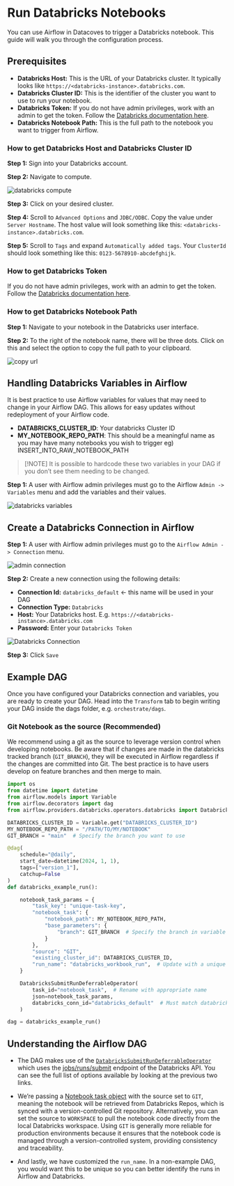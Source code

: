 # Run Databricks Notebooks 

You can use Airflow in Datacoves to trigger a Databricks notebook. This guide will walk you through the configuration process. 

## Prerequisites 

- **Databricks Host:** This is the URL of your Databricks cluster. It typically looks like `https://<databricks-instance>.databricks.com`.
- **Databricks Cluster ID:** This is the identifier of the cluster you want to use to run your notebook.
- **Databricks Token:** If you do not have admin privileges, work with an admin to get the token. Follow the [Databricks documentation here](https://docs.databricks.com/en/dev-tools/auth/pat.html).
- **Databricks Notebook Path:** This is the full path to the notebook you want to trigger from Airflow.

### How to get Databricks Host and Databricks Cluster ID

**Step 1:** Sign into your Databricks account.

**Step 2:** Navigate to compute.

![databricks compute](assets/databricks_compute.png)

**Step 3:** Click on your desired cluster.

**Step 4:** Scroll to `Advanced Options` and `JDBC/ODBC`. Copy the value under `Server Hostname`. The host value will look something like this: `<databricks-instance>.databricks.com`.

**Step 5:** Scroll to `Tags` and expand `Automatically added tags`. Your `ClusterId` should look something like this: `0123-5678910-abcdefghijk`.

### How to get Databricks Token

If you do not have admin privileges, work with an admin to get the token. Follow the [Databricks documentation here](https://docs.databricks.com/en/dev-tools/auth/pat.html).

### How to get Databricks Notebook Path

**Step 1:** Navigate to your notebook in the Databricks user interface.

**Step 2:** To the right of the notebook name, there will be three dots. Click on this and select the option to copy the full path to your clipboard.

![copy url](assets/databricks_copyurl.png)

## Handling Databricks Variables in Airflow

It is best practice to use Airflow variables for values that may need to change in your Airflow DAG. This allows for easy updates without redeployment of your Airflow code.

- **DATABRICKS_CLUSTER_ID**: Your databricks Cluster ID
- **MY_NOTEBOOK_REPO_PATH**: This should be a meaningful name as you may have many notebooks you wish to trigger eg) INSERT_INTO_RAW_NOTEBOOK_PATH

> [!NOTE] It is possible to hardcode these two variables in your DAG if you don’t see them needing to be changed.

**Step 1:** A user with Airflow admin privileges must go to the Airflow `Admin -> Variables` menu and add the variables and their values.

![databricks variables](assets/airflow_databricks_variables.png)

## Create a Databricks Connection in Airflow

**Step 1:** A user with Airflow admin privileges must go to the `Airflow Admin -> Connection` menu.

![admin connection](assets/admin-connections.png)

**Step 2:** Create a new connection using the following details:

- **Connection Id:** `databricks_default` <- this name will be used in your DAG
- **Connection Type:** `Databricks`
- **Host:** Your Databricks host. E.g. `https://<databricks-instance>.databricks.com`
- **Password:** Enter your `Databricks Token`

![Databricks Connection](assets/airflow_databricks_connection.png)

**Step 3:** Click `Save`

## Example DAG 

Once you have configured your Databricks connection and variables, you are ready to create your DAG. Head into the `Transform` tab to begin writing your DAG inside the dags folder, e.g. `orchestrate/dags`.

### Git Notebook as the source (Recommended)

We recommend using a git as the source to leverage version control when developing notebooks. Be aware that if changes are made in the databricks tracked branch (`GIT_BRANCH`), they will be executed in Airflow regardless if the changes are committed into Git. The best practice is to have users develop on feature branches and then merge to main.

```python
import os
from datetime import datetime
from airflow.models import Variable
from airflow.decorators import dag
from airflow.providers.databricks.operators.databricks import DatabricksSubmitRunDeferrableOperator

DATABRICKS_CLUSTER_ID = Variable.get("DATABRICKS_CLUSTER_ID")
MY_NOTEBOOK_REPO_PATH = "/PATH/TO/MY/NOTEBOOK"
GIT_BRANCH = "main"  # Specify the branch you want to use

@dag(
    schedule="@daily",
    start_date=datetime(2024, 1, 1),
    tags=["version_1"],
    catchup=False
)
def databricks_example_run():

    notebook_task_params = {
        "task_key": "unique-task-key",
        "notebook_task": {
            "notebook_path": MY_NOTEBOOK_REPO_PATH,
            "base_parameters": {
                "branch": GIT_BRANCH  # Specify the branch in variable
            }
        },
        "source": "GIT",
        "existing_cluster_id": DATABRICKS_CLUSTER_ID,
        "run_name": "databricks_workbook_run",  # Update with a unique name
    }

    DatabricksSubmitRunDeferrableOperator(
        task_id="notebook_task",  # Rename with appropriate name
        json=notebook_task_params,
        databricks_conn_id="databricks_default"  # Must match databricks connection id set above
    )

dag = databricks_example_run()
```
## Understanding the Airflow DAG 

- The DAG makes use of the [`DatabricksSubmitRunDeferrableOperator`](https://airflow.apache.org/docs/apache-airflow-providers-databricks/stable/operators/submit_run.html) which uses the [jobs/runs/submit](https://docs.databricks.com/api/workspace/jobs/submit) endpoint of the Databricks API. You can see the full list of options available by looking at the previous two links. 
 
- We’re passing a [Notebook task object](https://docs.databricks.com/api/workspace/jobs/submit#notebook_task) with the source set to `GIT`, meaning the notebook will be retrieved from Databricks Repos, which is synced with a version-controlled Git repository. Alternatively, you can set the source to `WORKSPACE` to pull the notebook code directly from the local Databricks workspace. Using `GIT` is generally more reliable for production environments because it ensures that the notebook code is managed through a version-controlled system, providing consistency and traceability.
  
- And lastly, we have customized the `run_name`. In a non-example DAG, you would want this to be unique so you can better identify the runs in Airflow and Databricks. 
